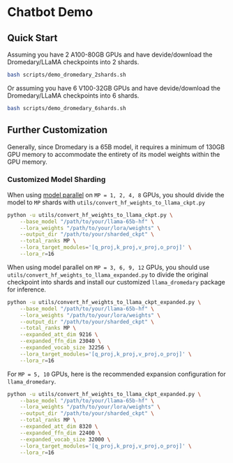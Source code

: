 # Chatbot Demo

## Quick Start

Assuming you have 2 A100-80GB GPUs and have devide/download the Dromedary/LLaMA checkpoints into 2 shards.
```bash
bash scripts/demo_dromedary_2shards.sh
```

Or assuming you have 6 V100-32GB GPUs and have devide/download the Dromedary/LLaMA checkpoints into 6 shards.
```bash
bash scripts/demo_dromedary_6shards.sh
```

## Further Customization

Generally, since Dromedary is a 65B model, it requires a minimum of 130GB GPU memory to accommodate the entirety of its model weights within the GPU memory.

### Customized Model Sharding

When using [model parallel](https://github.com/facebookresearch/fairscale/tree/main/fairscale/nn/model_parallel) on `MP = 1, 2, 4, 8` GPUs, you should divide the model to `MP` shards with `utils/convert_hf_weights_to_llama_ckpt.py`

```bash
python -u utils/convert_hf_weights_to_llama_ckpt.py \
    --base_model "/path/to/your/llama-65b-hf" \
    --lora_weights "/path/to/your/lora/weights" \
    --output_dir "/path/to/your/sharded_ckpt" \
    --total_ranks MP \
    --lora_target_modules='[q_proj,k_proj,v_proj,o_proj]' \
    --lora_r=16
```

When using model parallel on `MP = 3, 6, 9, 12` GPUs, you should use `utils/convert_hf_weights_to_llama_expanded.py` to divide the original checkpoint into shards and install our customized `llama_dromedary` package for inference.

```bash
python -u utils/convert_hf_weights_to_llama_ckpt_expanded.py \
    --base_model "/path/to/your/llama-65b-hf" \
    --lora_weights "/path/to/your/lora/weights" \
    --output_dir "/path/to/your/sharded_ckpt" \
    --total_ranks MP \
    --expanded_att_dim 9216 \
    --expanded_ffn_dim 23040 \
    --expanded_vocab_size 32256 \
    --lora_target_modules='[q_proj,k_proj,v_proj,o_proj]' \
    --lora_r=16
```

For `MP = 5, 10` GPUs, here is the recommended expansion configuration for `llama_dromedary`.

```bash
python -u utils/convert_hf_weights_to_llama_ckpt_expanded.py \
    --base_model "/path/to/your/llama-65b-hf" \
    --lora_weights "/path/to/your/lora/weights" \
    --output_dir "/path/to/your/sharded_ckpt" \
    --total_ranks MP \
    --expanded_att_dim 8320 \
    --expanded_ffn_dim 22400 \
    --expanded_vocab_size 32000 \
    --lora_target_modules='[q_proj,k_proj,v_proj,o_proj]' \
    --lora_r=16
```
